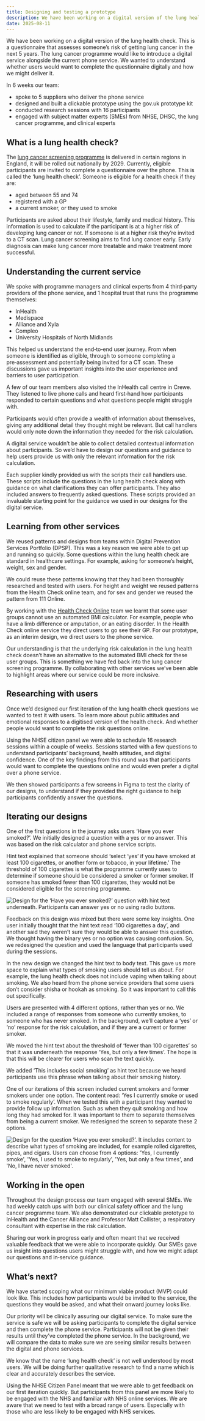 ```yaml
---
title: Designing and testing a prototype
description: We have been working on a digital version of the lung health check. To understand whether users would want to complete the questionnaire digitally and how we might deliver it.
date: 2025-08-11
---
```


We have been working on a digital version of the lung health check. This is a questionnaire that assesses someone’s risk of getting lung cancer in the next 5 years. The lung cancer programme would like to introduce a digital service alongside the current phone service. We wanted to understand whether users would want to complete the questionnaire digitally and how we might deliver it.

In 6 weeks our team:

- spoke to 5 suppliers who deliver the phone service
- designed and built a clickable prototype using the gov.uk prototype kit
- conducted research sessions with 16 participants
- engaged with subject matter experts (SMEs) from NHSE, DHSC, the lung cancer programme, and clinical experts

## What is a lung health check?

The [lung cancer screening programme](https://www.nhs.uk/tests-and-treatments/lung-cancer-screening/) is delivered in certain regions in England, it will be rolled out nationally by 2029. Currently, eligible participants are invited to complete a questionnaire over the phone. This is called the ‘lung health check’. Someone is eligible for a health check if they are:

- aged between 55 and 74
- registered with a GP
- a current smoker, or they used to smoke

Participants are asked about their lifestyle, family and medical history. This information is used to calculate if the participant is at a higher risk of developing lung cancer or not. If someone is at a higher risk they’re invited to a CT scan. Lung cancer screening aims to find lung cancer early. Early diagnosis can make lung cancer more treatable and make treatment more successful.

## Understanding the current service

We spoke with programme managers and clinical experts from 4 third‑party providers of the phone service, and 1 hospital trust that runs the programme themselves:

- InHealth
- Medispace
- Alliance and Xyla
- Compleo
- University Hospitals of North Midlands

This helped us understand the end‑to‑end user journey. From when someone is identified as eligible, through to someone completing a pre‑assessment and potentially being invited for a CT scan. These discussions gave us important insights into the user experience and barriers to user participation.

A few of our team members also visited the InHealth call centre in Crewe. They listened to live phone calls and heard first‑hand how participants responded to certain questions and what questions people might struggle with.

Participants would often provide a wealth of information about themselves, giving any additional detail they thought might be relevant. But call handlers would only note down the information they needed for the risk calculation.

A digital service wouldn’t be able to collect detailed contextual information about participants. So we’d have to design our questions and guidance to help users provide us with only the relevant information for the risk calculation.

Each supplier kindly provided us with the scripts their call handlers use. These scripts include the questions in the lung health check along with guidance on what clarifications they can offer participants. They also included answers to frequently asked questions. These scripts provided an invaluable starting point for the guidance we used in our designs for the digital service.

## Learning from other services

We reused patterns and designs from teams within Digital Prevention Services Portfolio (DPSP). This was a key reason we were able to get up and running so quickly. Some questions within the lung health check are standard in healthcare settings. For example, asking for someone’s height, weight, sex and gender.

We could reuse these patterns knowing that they had been thoroughly researched and tested with users. For height and weight we reused patterns from the Health Check online team, and for sex and gender we reused the pattern from 111 Online.

By working with the [Health Check Online](/nhs-health-check-online/) team we learnt that some user groups cannot use an automated BMI calculator. For example, people who have a limb difference or amputation, or an eating disorder. In the Health Check online service they direct users to go see their GP. For our prototype, as an interim design, we direct users to the phone service.

Our understanding is that the underlying risk calculation in the lung health check doesn’t have an alternative to the automated BMI check for these user groups. This is something we have fed back into the lung cancer screening programme. By collaborating with other services we’ve been able to highlight areas where our service could be more inclusive.

## Researching with users

Once we’d designed our first iteration of the lung health check questions we wanted to test it with users. To learn more about public attitudes and emotional responses to a digitised version of the health check. And whether people would want to complete the risk questions online.

Using the NHSE citizen panel we were able to schedule 16 research sessions within a couple of weeks. Sessions started with a few questions to understand participants’ background, health attitudes, and digital confidence. One of the key findings from this round was that participants would want to complete the questions online and would even prefer a digital over a phone service.

We then showed participants a few screens in Figma to test the clarity of our designs, to understand if they provided the right guidance to help participants confidently answer the questions.

## Iterating our designs

One of the first questions in the journey asks users ‘Have you ever smoked?’. We initially designed a question with a yes or no answer. This was based on the risk calculator and phone service scripts.

Hint text explained that someone should ‘select ‘yes’ if you have smoked at least 100 cigarettes, or another form or tobacco, in your lifetime.’ The threshold of 100 cigarettes is what the programme currently uses to determine if someone should be considered a smoker or former smoker. If someone has smoked fewer than 100 cigarettes, they would not be considered eligible for the screening programme.

![Design for the ‘Have you ever smoked?’ question with hint text underneath. Participants can answer yes or no using radio buttons.](Have-you-ever-smokedV1.png 'Our first design for the ‘Have you ever smoked?’ question.')

Feedback on this design was mixed but there were some key insights. One user initially thought that the hint text read ‘100 cigarettes a day’, and another said they weren’t sure they would be able to answer this question. We thought having the binary yes or no option was causing confusion. So, we redesigned the question and used the language that participants used during the sessions.

In the new design we changed the hint text to body text. This gave us more space to explain what types of smoking users should tell us about. For example, the lung health check does not include vaping when talking about smoking. We also heard from the phone service providers that some users don’t consider shisha or hookah as smoking. So it was important to call this out specifically.

Users are presented with 4 different options, rather than yes or no. We included a range of responses from someone who currently smokes, to someone who has never smoked. In the background, we’ll capture a ‘yes’ or ‘no’ response for the risk calculation, and if they are a current or former smoker.

We moved the hint text about the threshold of ‘fewer than 100 cigarettes’ so that it was underneath the response ‘Yes, but only a few times’. The hope is that this will be clearer for users who scan the text quickly.

We added ‘This includes social smoking’ as hint text because we heard participants use this phrase when talking about their smoking history.

One of our iterations of this screen included current smokers and former smokers under one option. The content read: ‘Yes I currently smoke or used to smoke regularly’. When we tested this with a participant they wanted to provide follow up information. Such as when they quit smoking and how long they had smoked for. It was important to them to separate themselves from being a current smoker. We redesigned the screen to separate these 2 options.

![Design for the question ‘Have you ever smoked?’. It includes content to describe what types of smoking are included, for example rolled cigarettes, pipes, and cigars. Users can choose from 4 options: 'Yes, I currently smoke', 'Yes, I used to smoke to regularly', 'Yes, but only a few times', and 'No, I have never smoked'.](Have-you-ever-smokedV3.png "The latest design for the 'Have you ever smoked?' question after multiple iterations.")

## Working in the open

Throughout the design process our team engaged with several SMEs. We had weekly catch ups with both our clinical safety officer and the lung cancer programme team. We also demonstrated our clickable prototype to InHealth and the Cancer Alliance and Professor Matt Callister, a respiratory consultant with expertise in the risk calculation.

Sharing our work in progress early and often meant that we received valuable feedback that we were able to incorporate quickly. Our SMEs gave us insight into questions users might struggle with, and how we might adapt our questions and in‑service guidance.

## What’s next?

We have started scoping what our minimum viable product (MVP) could look like. This includes how participants would be invited to the service, the questions they would be asked, and what their onward journey looks like.

Our priority will be clinically assuring our digital service. To make sure the service is safe we will be asking participants to complete the digital service and then complete the phone service. Participants will not be given their results until they’ve completed the phone service. In the background, we will compare the data to make sure we are seeing similar results between the digital and phone services.

We know that the name ‘lung health check’ is not well understood by most users. We will be doing further qualitative research to find a name which is clear and accurately describes the service.

Using the NHSE Citizen Panel meant that we were able to get feedback on our first iteration quickly. But participants from this panel are more likely to be engaged with the NHS and familiar with NHS online services. We are aware that we need to test with a broad range of users. Especially with those who are less likely to be engaged with NHS services.

